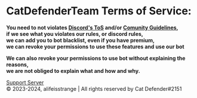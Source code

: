 # CatDefenderTeam Terms of Service:

**You need to not violates [Discord's ToS](https://discord.com/terms) and/or [Comunity Guidelines](https://discord.com/guidelines),          
if we see what you violates our rules, or discord rules,         
we can add you to bot blacklist, even if you have premium,         
we can revoke your permissions to use these features and use our bot**

**We can also revoke your permissions to use bot without explaining the reasons,            
we are not obliged to explain what and how and why.**     

[Support Server](https://discord.com/invite/ns9cHrCxmk)            
© 2023-2024, alifeisstrange | All rights reserved by Cat Defender#2151
